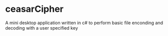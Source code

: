 # ceasarCipher
A mini desktop application written in c# to perform basic file enconding and decoding with a user specified key
